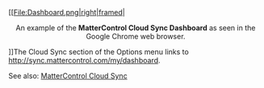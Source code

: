 \[\[[File:Dashboard.png|right|framed](File:Dashboard.png%7Cright%7Cframed)|

<center>

An example of the **MatterControl Cloud Sync Dashboard** as seen in the
Google Chrome web browser.

</center>

\]\]The Cloud Sync section of the Options menu links to
<http://sync.mattercontrol.com/my/dashboard>.

See also: [MatterControl Cloud Sync](Cloud "wikilink")

